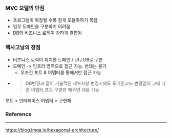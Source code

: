 ### MVC 모델의 단점
- 프로그램이 확장될 수록 잘게 모듈화하기 복잡
- 업무 도메인을 구분하기 어려움
- DB와 비즈니스 로직이 강하게 결합됨

### 헥사고날의 장점
- 비즈니스 로직이 위치한 도메인 / UI / DB로 구분
- 도메인 -> 인프라 영역으로 접근 가능. 반대는 불가
  - 무조건 포트 & 어뎁터를 통해서만 접근 가능
- > DB변경과 같이 기술적인 세부사항 변경시에도 도메인코드 변경없이 그에 다른 어뎁터,포트 구현만 해주면 대응 가능 

포트 > 인터페이스
어뎁터 > 구현체
### Reference
---
https://blog.imqa.io/hexagonal-architecture/